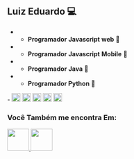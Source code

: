 ## Luiz Eduardo 💻 

- -  **Programador** **Javascript** **web** 📕 
- -  **Programador** **Javascript** **Mobile**  📘 
- -  **Programador** **Java** 📓
- - **Programador Python**  📙

 <div display="inline">
  - <img width='20' height='20' src="https://cdn.jsdelivr.net/gh/devicons/devicon/icons/python/python-original.svg" />
  <img  width='20' height='20' src="https://cdn.jsdelivr.net/gh/devicons/devicon/icons/java/java-original.svg" />
  <img width='20' height='20' src="https://cdn.jsdelivr.net/gh/devicons/devicon/icons/linux/linux-original.svg" />

  <img  width='20' height='20' src="https://cdn.jsdelivr.net/gh/devicons/devicon/icons/javascript/javascript-original.svg" />
<img width='20' height='20'  src="https://cdn.jsdelivr.net/gh/devicons/devicon/icons/github/github-original.svg" />
</div>

### Você Também me encontra Em:
 <div display="inline">
<a href="(https://www.youtube.com/channel/UC1IqaPo_1LOmQNZEvDFzujw)" >
<img width='50' height='50' src="https://cdn.jsdelivr.net/gh/devicons/devicon/icons/google/google-original.svg" />
</a>


<a href="https://www.linkedin.com/in/luh-silva-926b9320b/">
<img   width='50' height='50' src="https://cdn.jsdelivr.net/gh/devicons/devicon/icons/linkedin/linkedin-original.svg" />
</a>
</div>

